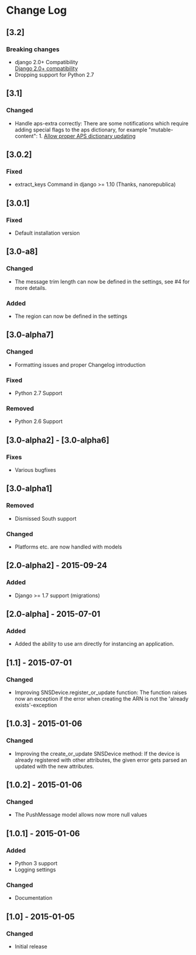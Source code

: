 # Change Log
## [3.2]
### Breaking changes
- django 2.0+ Compatibility  
   [Django 2.0+ compatibility](https://github.com/dreipol/django-scarface/pull/28)
- Dropping support for Python 2.7


## [3.1]
### Changed
- Handle aps-extra correctly: 
There are some notifications which require adding special flags to the aps dictionary, for example "mutable-content": 1. 
   [Allow proper APS dictionary updating](https://github.com/dreipol/django-scarface/pull/25)

## [3.0.2]
### Fixed 
- extract_keys Command in django >= 1.10 (Thanks, nanorepublica)

## [3.0.1]
### Fixed
-  Default installation version

## [3.0-a8]
### Changed
-  The message trim length can now be defined in the settings, see #4 for more details.
### Added
-  The region can now be defined in the settings

## [3.0-alpha7]
### Changed
-  Formatting issues and proper Changelog introduction

### Fixed
-  Python 2.7 Support

### Removed
-  Python 2.6 Support

## [3.0-alpha2] - [3.0-alpha6]
### Fixes
-  Various bugfixes

## [3.0-alpha1]
### Removed
-  Dismissed South support

### Changed
-  Platforms etc. are now handled with models

## [2.0-alpha2] - 2015-09-24
### Added
-  Django >= 1.7 support (migrations)

## [2.0-alpha] - 2015-07-01
### Added
-  Added the ability to use arn directly for instancing an application.

## [1.1] - 2015-07-01
### Changed
-  Improving SNSDevice.register_or_update function: The function raises now an exception if the error when creating the
ARN is not the 'already exists'-exception


## [1.0.3] - 2015-01-06
### Changed
-  Improving the create_or_update SNSDevice method: If the device is already registered with other attributes, the
given error gets parsed an updated with the new attributes.

## [1.0.2] - 2015-01-06
### Changed
-  The PushMessage model allows now more null values

## [1.0.1] - 2015-01-06
### Added
-  Python 3 support
-  Logging settings

### Changed
- Documentation

## [1.0] - 2015-01-05
### Changed
-  Initial release



